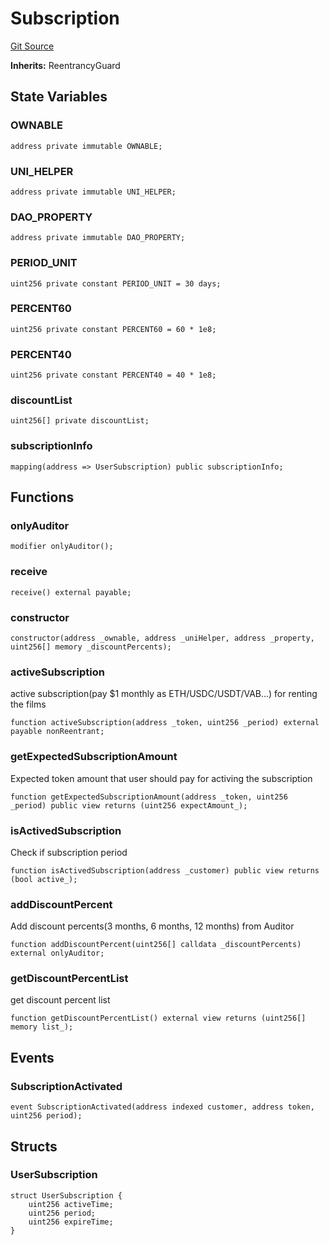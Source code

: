 # Subscription
[Git Source](https://github.com/Mill1995/VABDAO/blob/c1ade743ae4227c63e3d49544ad80f6b569b00da/contracts/dao/Subscription.sol)

**Inherits:**
ReentrancyGuard


## State Variables
### OWNABLE

```solidity
address private immutable OWNABLE;
```


### UNI_HELPER

```solidity
address private immutable UNI_HELPER;
```


### DAO_PROPERTY

```solidity
address private immutable DAO_PROPERTY;
```


### PERIOD_UNIT

```solidity
uint256 private constant PERIOD_UNIT = 30 days;
```


### PERCENT60

```solidity
uint256 private constant PERCENT60 = 60 * 1e8;
```


### PERCENT40

```solidity
uint256 private constant PERCENT40 = 40 * 1e8;
```


### discountList

```solidity
uint256[] private discountList;
```


### subscriptionInfo

```solidity
mapping(address => UserSubscription) public subscriptionInfo;
```


## Functions
### onlyAuditor


```solidity
modifier onlyAuditor();
```

### receive


```solidity
receive() external payable;
```

### constructor


```solidity
constructor(address _ownable, address _uniHelper, address _property, uint256[] memory _discountPercents);
```

### activeSubscription

active subscription(pay $1 monthly as ETH/USDC/USDT/VAB...) for renting the films


```solidity
function activeSubscription(address _token, uint256 _period) external payable nonReentrant;
```

### getExpectedSubscriptionAmount

Expected token amount that user should pay for activing the subscription


```solidity
function getExpectedSubscriptionAmount(address _token, uint256 _period) public view returns (uint256 expectAmount_);
```

### isActivedSubscription

Check if subscription period


```solidity
function isActivedSubscription(address _customer) public view returns (bool active_);
```

### addDiscountPercent

Add discount percents(3 months, 6 months, 12 months) from Auditor


```solidity
function addDiscountPercent(uint256[] calldata _discountPercents) external onlyAuditor;
```

### getDiscountPercentList

get discount percent list


```solidity
function getDiscountPercentList() external view returns (uint256[] memory list_);
```

## Events
### SubscriptionActivated

```solidity
event SubscriptionActivated(address indexed customer, address token, uint256 period);
```

## Structs
### UserSubscription

```solidity
struct UserSubscription {
    uint256 activeTime;
    uint256 period;
    uint256 expireTime;
}
```

